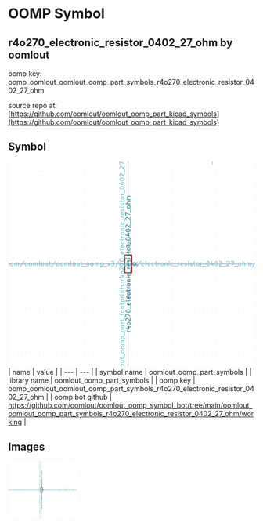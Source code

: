 # OOMP Symbol  
## r4o270_electronic_resistor_0402_27_ohm  by oomlout  
  
oomp key: oomp_oomlout_oomlout_oomp_part_symbols_r4o270_electronic_resistor_0402_27_ohm  
  
source repo at: [https://github.com/oomlout/oomlout_oomp_part_kicad_symbols](https://github.com/oomlout/oomlout_oomp_part_kicad_symbols)  
## Symbol  
  
[![working.png](working_600.png)](working.png)  
| name | value | 
| --- | --- | 
| symbol name | oomlout_oomp_part_symbols | 
| library name | oomlout_oomp_part_symbols | 
| oomp key | oomp_oomlout_oomlout_oomp_part_symbols_r4o270_electronic_resistor_0402_27_ohm | 
| oomp bot github | https://github.com/oomlout/oomlout_oomp_symbol_bot/tree/main/oomlout_oomlout_oomp_part_symbols_r4o270_electronic_resistor_0402_27_ohm/working | 
## Images  
  
[![working.png](working_140.png)](working.png)  
